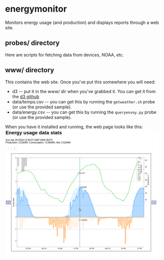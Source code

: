 # energymonitor

Monitors energy usage (and production) and displays reports through a web site.

## probes/ directory

Here are scripts for fetching data from devices, NOAA, etc.

## www/ directory

This contains the web site.  Once you've put this somewhere you will need:

* d3 -- put it in the www/ dir when you've grabbed it.  You can get it from the [d3 github](https://github.com/d3/d3/releases/latest)
* data/temps.csv -- you can get this by running the `getweather.sh` probe (or use the provided sample).
* data/energy.csv -- you can get this by running the `queryenvoy.py` probe (or use the provided sample).

When you have it installed and running, the web page looks like this:
![screenshot](https://github.com/sidstamm/energymonitor/blob/master/energymonitor-screenshot.png)
